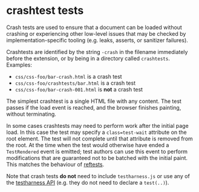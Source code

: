 # crashtest tests

Crash tests are used to ensure that a document can be loaded without
crashing or experiencing other low-level issues that may be checked by
implementation-specific tooling (e.g. leaks, asserts, or sanitizer
failures).

Crashtests are identified by the string `-crash` in the filename immediately
before the extension, or by being in a directory called `crashtests`. Examples:

- `css/css-foo/bar-crash.html` is a crash test
- `css/css-foo/crashtests/bar.html` is a crash test
- `css/css-foo/bar-crash-001.html` is **not** a crash test

The simplest crashtest is a single HTML file with any content. The
test passes if the load event is reached, and the browser finishes
painting, without terminating.

In some cases crashtests may need to perform work after the initial page load.
In this case the test may specify a `class=test-wait` attribute on the root
element. The test will not complete until that attribute is removed from the
root. At the time when the test would otherwise have ended a `TestRendered`
event is emitted; test authors can use this event to perform modifications that
are guaranteed not to be batched with the initial paint. This matches the
behaviour of [reftests](reftests).

Note that crash tests **do not** need to include `testharness.js` or use any of
the [testharness API](testharness-api.md) (e.g. they do not need to declare a
`test(..)`).
